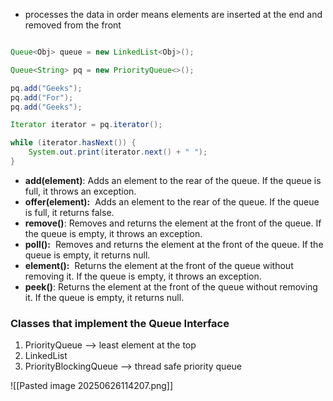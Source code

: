 - processes the data in order means elements are inserted at the end and removed from the front
```java

Queue<Obj> queue = new LinkedList<Obj>();

Queue<String> pq = new PriorityQueue<>();

pq.add("Geeks");
pq.add("For");
pq.add("Geeks");

Iterator iterator = pq.iterator();

while (iterator.hasNext()) {
    System.out.print(iterator.next() + " ");
}

```



- ****add(element)****: 
	Adds an element to the rear of the queue. 
	If the queue is full, it throws an exception.
- ****offer(element):**** 
	Adds an element to the rear of the queue. 
	If the queue is full, it returns false.
- ****remove()****: 
	Removes and returns the element at the front of the queue. 
	If the queue is empty, it throws an exception.
- ****poll():**** 
	Removes and returns the element at the front of the queue. 
	If the queue is empty, it returns null.
- ****element():**** 
	Returns the element at the front of the queue without removing it. 
	If the queue is empty, it throws an exception.
- ****peek()****: 
	Returns the element at the front of the queue without removing it. 
	If the queue is empty, it returns null.


### Classes that implement the Queue Interface
1. PriorityQueue --> least element at the top
2. LinkedList
3. PriorityBlockingQueue --> thread safe priority queue




![[Pasted image 20250626114207.png]]